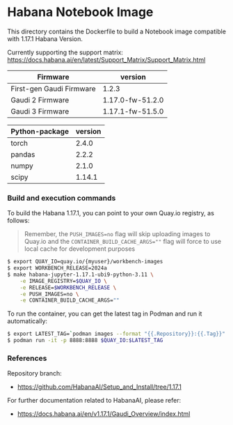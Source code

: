 # Habana Notebook Image
This directory contains the Dockerfile to build a Notebook image compatible with 1.17.1 Habana Version.

Currently supporting the support matrix: https://docs.habana.ai/en/latest/Support_Matrix/Support_Matrix.html

| Firmware                  | version          |
| ------------------------- | ---------------- |
| First-gen Gaudi Firmware  | 1.2.3            |
| Gaudi 2 Firmware          | 1.17.0-fw-51.2.0 |
| Gaudi 3 Firmware          | 1.17.1-fw-51.5.0 |

| Python-package | version |
| -------------- | ------- |
| torch          | 2.4.0   |
| pandas         | 2.2.2   |
| numpy          | 2.1.0   |
| scipy          | 1.14.1  |

### Build and execution commands

To build the Habana 1.17.1, you can point to your own Quay.io registry, as follows:

> Remember, the `PUSH_IMAGES=no` flag will skip uploading images to Quay.io and the `CONTAINER_BUILD_CACHE_ARGS=""` flag will force to use local cache for development purposes

```bash
$ export QUAY_IO=quay.io/{myuser}/workbench-images
$ export WORKBENCH_RELEASE=2024a
$ make habana-jupyter-1.17.1-ubi9-python-3.11 \
    -e IMAGE_REGISTRY=$QUAY_IO \
    -e RELEASE=$WORKBENCH_RELEASE \
    -e PUSH_IMAGES=no \
    -e CONTAINER_BUILD_CACHE_ARGS=""
```

To run the container, you can get the latest tag in Podman and run it automatically:

```bash
$ export LATEST_TAG=`podman images --format "{{.Repository}}:{{.Tag}}" | grep "$QUAY_IO:habana-jupyter-1.17.1-ubi9-python-3.11-$WORKBENCH_RELEASE" | sort -r | head -n1 | cut -d':' -f2`
$ podman run -it -p 8888:8888 $QUAY_IO:$LATEST_TAG
```

### References

Repository branch:

- https://github.com/HabanaAI/Setup_and_Install/tree/1.17.1

For further documentation related to HabanaAI, please refer:

- https://docs.habana.ai/en/v1.17.1/Gaudi_Overview/index.html
